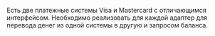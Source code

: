 Есть две платежные системы Visa и Mastercard c отличающимся интерфейсом. 
Необходимо реализовать для каждой адаптер для перевода денег из одной системы в
другую и запросом баланса.

